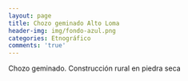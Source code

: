```yaml
---
layout: page
title: Chozo geminado Alto Loma
header-img: img/fondo-azul.png
categories: Etnográfico
comments: 'true'
---
```



Chozo geminado. Construcción rural en piedra seca

<div class="photos">
</div>
